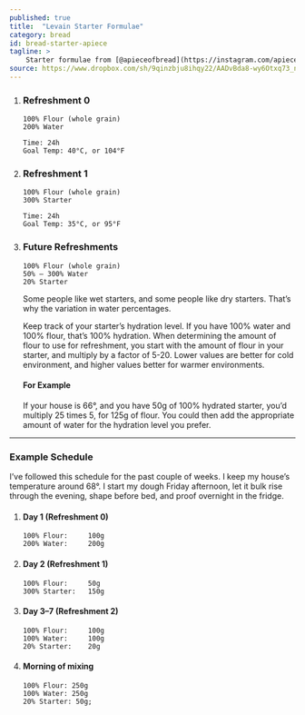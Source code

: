 ```yaml
---
published: true
title:  "Levain Starter Formulae"
category: bread
id: bread-starter-apiece
tagline: >
    Starter formulae from [@apieceofbread](https://instagram.com/apieceofbread) on Instagram
source: https://www.dropbox.com/sh/9qinzbju8ihqy22/AADvBda8-wy6Otxq73_nNlvNa/GET%20STARTER'ED.pdf?dl=0
---
```


1.  <h3 id="bread-starter-apiece-ref-0">Refreshment 0</h3>

    ```
    100% Flour (whole grain)
    200% Water

    Time: 24h
    Goal Temp: 40°C, or 104°F
    ```
2. <h3 id="bread-starter-apiece-ref-1">Refreshment 1</h3>

    ```
    100% Flour (whole grain)
    300% Starter

    Time: 24h
    Goal Temp: 35°C, or 95°F
    ```

3. <h3 id="bread-starter-apiece-ref-future">Future Refreshments</h3>

    ```
    100% Flour (whole grain)
    50% — 300% Water
    20% Starter
    ```

    Some people like wet starters, and some people like dry starters.
    That’s why the variation in water percentages.


    Keep track of your starter’s hydration level. If you have 100% water and 100% flour, that’s 100% hydration. When determining the amount of flour to use for refreshment, you start with the amount
    of flour in your starter, and multiply by a factor of 5-20. Lower values
    are better for cold environment, and higher values better for warmer environments.


    #### For Example

    If your house is 66°, and you have 50g of 100% hydrated starter, you’d multiply
    25 times 5, for 125g of flour. You could then add the appropriate amount of water
    for the hydration level you prefer.

- - -

### Example Schedule

I’ve followed this schedule for the past couple of weeks. I keep my house’s temperature around 68°. I start my dough Friday afternoon, let it bulk rise through the evening, shape before bed, and proof overnight in the fridge.

1.  <h4>Day 1 (Refreshment 0)</h4>

    ```
    100% Flour:     100g
    200% Water:     200g
    ```
2.  <h4>Day 2 (Refreshment 1)</h4>

    ```
    100% Flour:     50g
    300% Starter:   150g
    ```
3.  <h4>Day 3–7 (Refreshment 2)</h4>

    ```
    100% Flour:     100g
    100% Water:     100g
    20% Starter:    20g
    ```
4.  <h4>Morning of mixing</h4>

    ```
    100% Flour: 250g
    100% Water: 250g
    20% Starter: 50g;
    ```

